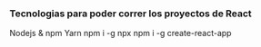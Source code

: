 ### Tecnologias para poder correr los proyectos de React 

Nodejs & npm
Yarn
npm i -g npx
npm i -g create-react-app